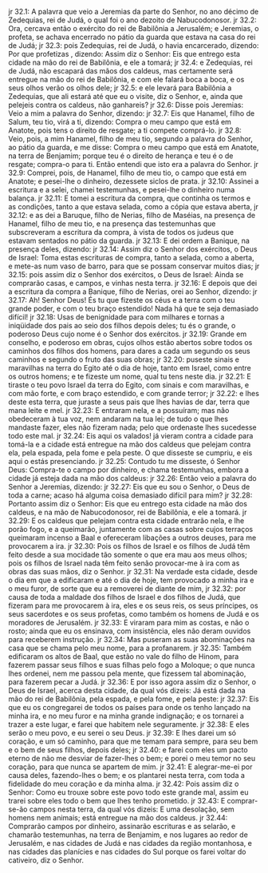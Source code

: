 jr 32.1: A palavra que veio a Jeremias da parte do Senhor, no ano décimo de Zedequias, rei de Judá, o qual foi o ano dezoito de Nabucodonosor.
jr 32.2: Ora, cercava então o exército do rei de Babilônia a Jerusalém; e Jeremias, o profeta, se achava encerrado no pátio da guarda que estava na casa do rei de Judá;
jr 32.3: pois Zedequias, rei de Judá, o havia encarcerado, dizendo: Por que profetizas , dizendo: Assim diz o Senhor: Eis que entrego esta cidade na mão do rei de Babilônia, e ele a tomará;
jr 32.4: e Zedequias, rei de Judá, não escapará das mãos dos caldeus, mas certamente será entregue na mão do rei de Babilônia, e com ele falará boca a boca, e os seus olhos verão os olhos dele;
jr 32.5: e ele levará para Babilônia a Zedequias, que ali estará até que eu o visite, diz o Senhor, e, ainda que pelejeis contra os caldeus, não ganhareis?
jr 32.6: Disse pois Jeremias: Veio a mim a palavra do Senhor, dizendo:
jr 32.7: Eis que Hanamel, filho de Salum, teu tio, virá a ti, dizendo: Compra o meu campo que está em Anatote, pois tens o direito de resgate; a ti compete comprá-lo.
jr 32.8: Veio, pois, a mim Hanamel, filho de meu tio, segundo a palavra do Senhor, ao pátio da guarda, e me disse: Compra o meu campo que está em Anatote, na terra de Benjamim; porque teu é o direito de herança e teu é o de resgate; compra-o para ti. Então entendi que isto era a palavra do Senhor.
jr 32.9: Comprei, pois, de Hanamel, filho de meu tio, o campo que está em Anatote; e pesei-lhe o dinheiro, dezessete siclos de prata.
jr 32.10: Assinei a escritura e a selei, chamei testemunhas, e pesei-lhe o dinheiro numa balança.
jr 32.11: E tomei a escritura da compra, que continha os termos e as condições, tanto a que estava selada, como a cópia que estava aberta,
jr 32.12: e as dei a Baruque, filho de Nerias, filho de Maséias, na presença de Hanamel, filho de meu tio, e na presença das testemunhas que subscreveram a escritura da compra, à vista de todos os judeus que estavam sentados no pátio da guarda.
jr 32.13: E dei ordem a Banique, na presença deles, dizendo:
jr 32.14: Assim diz o Senhor dos exércitos, o Deus de Israel: Toma estas escrituras de compra, tanto a selada, como a aberta, e mete-as num vaso de barro, para que se possam conservar muitos dias;
jr 32.15: pois assim diz o Senhor dos exércitos, o Deus de Israel: Ainda se comprarão casas, e campos, e vinhas nesta terra.
jr 32.16: E depois que dei a escritura da compra a Banique, filho de Nerias, orei ao Senhor, dizendo:
jr 32.17: Ah! Senhor Deus! És tu que fizeste os céus e a terra com o teu grande poder, e com o teu braço estendido! Nada há que te seja demasiado difícil!
jr 32.18: Usas de benignidade para com milhares e tornas a iniqüidade dos pais ao seio dos filhos depois deles; tu és o grande, o poderoso Deus cujo nome é o Senhor dos exércitos.
jr 32.19: Grande em conselho, e poderoso em obras, cujos olhos estão abertos sobre todos os caminhos dos filhos dos homens, para dares a cada um segundo os seus caminhos e segundo o fruto das suas obras;
jr 32.20: puseste sinais e maravilhas na terra do Egito até o dia de hoje, tanto em Israel, como entre os outros homens; e te fizeste um nome, qual tu tens neste dia.
jr 32.21: E tiraste o teu povo Israel da terra do Egito, com sinais e com maravilhas, e com mão forte, e com braço estendido, e com grande terror;
jr 32.22: e lhes deste esta terra, que juraste a seus pais que lhes havias de dar, terra que mana leite e mel.
jr 32.23: E entraram nela, e a possuíram; mas não obedeceram à tua voz, nem andaram na tua lei; de tudo o que lhes mandaste fazer, eles não fizeram nada; pelo que ordenaste lhes sucedesse todo este mal.
jr 32.24: Eis aqui os valados! já vieram contra a cidade para tomá-la e a cidade está entregue na mão dos caldeus que pelejam contra ela, pela espada, pela fome e pela peste. O que disseste se cumpriu, e eis aqui o estás presenciando.
jr 32.25: Contudo tu me disseste, ó Senhor Deus: Compra-te o campo por dinheiro, e chama testemunhas, embora a cidade já esteja dada na mão dos caldeus:
jr 32.26: Então veio a palavra do Senhor a Jeremias, dizendo:
jr 32.27: Eis que eu sou o Senhor, o Deus de toda a carne; acaso há alguma coisa demasiado difícil para mim?
jr 32.28: Portanto assim diz o Senhor: Eis que eu entrego esta cidade na mão dos caldeus, e na mão de Nabucodonosor, rei de Babilônia, e ele a tomará.
jr 32.29: E os caldeus que pelejam contra esta cidade entrarão nela, e lhe porão fogo, e a queimarão, juntamente com as casas sobre cujos terraços queimaram incenso a Baal e ofereceram libações a outros deuses, para me provocarem a ira.
jr 32.30: Pois os filhos de Israel e os filhos de Judá têm feito desde a sua mocidade tão somente o que era mau aos meus olhos; pois os filhos de Israel nada têm feito senão provocar-me à ira com as obras das suas mãos, diz o Senhor.
jr 32.31: Na verdade esta cidade, desde o dia em que a edificaram e até o dia de hoje, tem provocado a minha ira e o meu furor, de sorte que eu a removerei de diante de mim,
jr 32.32: por causa de toda a maldade dos filhos de Israel e dos filhos de Judá, que fizeram para me provocarem à ira, eles e os seus reis, os seus príncipes, os seus sacerdotes e os seus profetas, como também os homens de Judá e os moradores de Jerusalém.
jr 32.33: E viraram para mim as costas, e não o rosto; ainda que eu os ensinava, com insistência, eles não deram ouvidos para receberem instrução.
jr 32.34: Mas puseram as suas abominações na casa que se chama pelo meu nome, para a profanarem.
jr 32.35: Também edificaram os altos de Baal, que estão no vale do filho de Hinom, para fazerem passar seus filhos e suas filhas pelo fogo a Moloque; o que nunca lhes ordenei, nem me passou pela mente, que fizessem tal abominação, para fazerem pecar a Judá.
jr 32.36: E por isso agora assim diz o Senhor, o Deus de Israel, acerca desta cidade, da qual vós dizeis: Já está dada na mão do rei de Babilônia, pela espada, e pela fome, e pela peste:
jr 32.37: Eis que eu os congregarei de todos os países para onde os tenho lançado na minha ira, e no meu furor e na minha grande indignação; e os tornarei a trazer a este lugar, e farei que habitem nele seguramente.
jr 32.38: E eles serão o meu povo, e eu serei o seu Deus.
jr 32.39: E lhes darei um só coração, e um só caminho, para que me temam para sempre, para seu bem e o bem de seus filhos, depois deles;
jr 32.40: e farei com eles um pacto eterno de não me desviar de fazer-lhes o bem; e porei o meu temor no seu coração, para que nunca se apartem de mim.
jr 32.41: E alegrar-me-ei por causa deles, fazendo-lhes o bem; e os plantarei nesta terra, com toda a fidelidade do meu coração e da minha alma.
jr 32.42: Pois assim diz o Senhor: Como eu trouxe sobre este povo todo este grande mal, assim eu trarei sobre eles todo o bem que lhes tenho prometido.
jr 32.43: E comprar-se-ão campos nesta terra, da qual vós dizeis: E uma desolação, sem homens nem animais; está entregue na mão dos caldeus.
jr 32.44: Comprarão campos por dinheiro, assinarão escrituras e as selarão, e chamarão testemunhas, na terra de Benjamim, e nos lugares ao redor de Jerusalém, e nas cidades de Judá e nas cidades da região montanhosa, e nas cidades das planícies e nas cidades do Sul porque os farei voltar do cativeiro, diz o Senhor.
